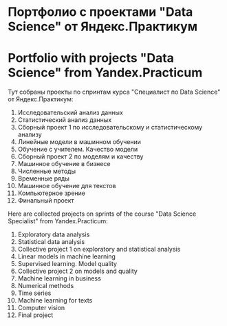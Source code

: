 # Портфолио с проектами "Data Science" от Яндекс.Практикум
# Portfolio with projects "Data Science" from Yandex.Practicum

Тут собраны проекты по спринтам курса "Специалист по Data Science" от Яндекс.Практикум:
1. Исследовательский анализ данных
2. Статистический анализ данных
3. Сборный проект 1 по исследовательскому и статистическому анализу
4. Линейные модели в машинном обучении
5. Обучение с учителем. Качество модели
6. Сборный проект 2 по моделям и качеству
7. Машинное обучение в бизнесе
8. Численные методы
9. Временные ряды
10. Машинное обучение для текстов
11. Компьютерное зрение
12. Финальный проект

Here are collected projects on sprints of the course "Data Science Specialist" from Yandex.Practicum:
1. Exploratory data analysis
2. Statistical data analysis
3. Collective project 1 on exploratory and statistical analysis
4. Linear models in machine learning
5. Supervised learning. Model quality
6. Collective project 2 on models and quality
7. Machine learning in business
8. Numerical methods
9. Time series
10. Machine learning for texts
11. Computer vision
12. Final project
